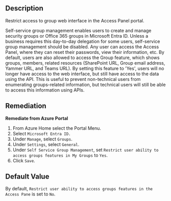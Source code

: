 ## Description

Restrict access to group web interface in the Access Panel portal.

Self-service group management enables users to create and manage security groups or Office 365 groups in Microsoft Entra ID. Unless a business requires this day-to-day delegation for some users, self-service group management should be disabled. Any user can access the Access Panel, where they can reset their passwords, view their information, etc. By default, users are also allowed to access the Group feature, which shows groups, members, related resources (SharePoint URL, Group email address, Yammer URL, and Teams URL). By setting this feature to 'Yes', users will no longer have access to the web interface, but still have access to the data using the API. This is useful to prevent non-technical users from enumerating groups-related information, but technical users will still be able to access this information using APIs.

## Remediation

**Remediate from Azure Portal**

1. From Azure Home select the Portal Menu.
2. Select `Microsoft Entra ID.`
3. Under `Manage`, select `Groups`.
4. Under `Settings`, select `General`.
5. Under `Self Service Group Management`, set `Restrict user ability to access groups features in My Groups` to `Yes`.
6. Click `Save`.

## Default Value

By default, `Restrict user ability to access groups features in the Access Pane` is set to `No`.
